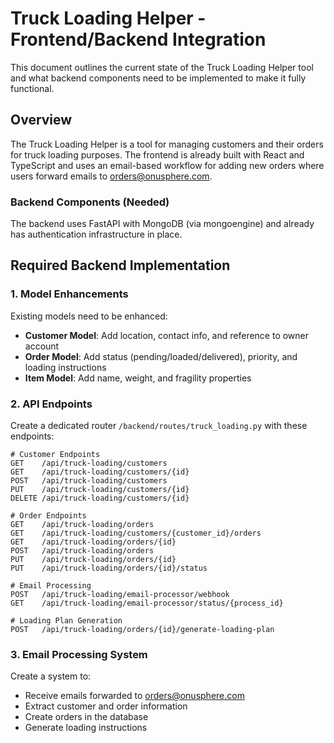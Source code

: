 # Truck Loading Helper - Frontend/Backend Integration

This document outlines the current state of the Truck Loading Helper tool and what backend components need to be implemented to make it fully functional.

## Overview

The Truck Loading Helper is a tool for managing customers and their orders for truck loading purposes. The frontend is already built with React and TypeScript and uses an email-based workflow for adding new orders where users forward emails to orders@onusphere.com.

### Backend Components (Needed)

The backend uses FastAPI with MongoDB (via mongoengine) and already has authentication infrastructure in place.

## Required Backend Implementation

### 1. Model Enhancements

Existing models need to be enhanced:

- **Customer Model**: Add location, contact info, and reference to owner account
- **Order Model**: Add status (pending/loaded/delivered), priority, and loading instructions
- **Item Model**: Add name, weight, and fragility properties

### 2. API Endpoints

Create a dedicated router `/backend/routes/truck_loading.py` with these endpoints:

```
# Customer Endpoints
GET    /api/truck-loading/customers
GET    /api/truck-loading/customers/{id}
POST   /api/truck-loading/customers
PUT    /api/truck-loading/customers/{id}
DELETE /api/truck-loading/customers/{id}

# Order Endpoints
GET    /api/truck-loading/orders
GET    /api/truck-loading/customers/{customer_id}/orders
GET    /api/truck-loading/orders/{id}
POST   /api/truck-loading/orders
PUT    /api/truck-loading/orders/{id}
PUT    /api/truck-loading/orders/{id}/status

# Email Processing
POST   /api/truck-loading/email-processor/webhook
GET    /api/truck-loading/email-processor/status/{process_id}

# Loading Plan Generation
POST   /api/truck-loading/orders/{id}/generate-loading-plan
```

### 3. Email Processing System

Create a system to:
- Receive emails forwarded to orders@onusphere.com
- Extract customer and order information
- Create orders in the database
- Generate loading instructions
